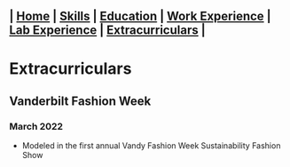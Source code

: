 ## | [Home](/Patrick-Gamble/index) | [Skills](/Patrick-Gamble/skills) | [Education](/Patrick-Gamble/education) | [Work Experience](/Patrick-Gamble/work-experience) | [Lab Experience](/Patrick-Gamble/lab-experience) | [Extracurriculars](/Patrick-Gamble/extracurriculars) |

# Extracurriculars
## Vanderbilt Fashion Week
### March 2022
- Modeled in the first annual Vandy Fashion Week Sustainability Fashion Show
